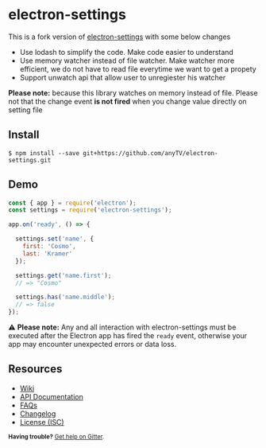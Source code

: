 electron-settings
=================

This is a fork version of [electron-settings](https://www.npmjs.com/package/electron-settings) with some below changes
 - Use lodash to simplify the code. Make code easier to understand
 - Use memory watcher instead of file watcher. Make watcher more efficient, we do not have to read file everytime we want to get a propety
 - Support unwatch api that allow user to unregiester his watcher

**Please note:** because this library watches on memory instead of file. Please not that the change event **is not fired** when you change value directly on setting file



Install
-------

```
$ npm install --save git+https://github.com/anyTV/electron-settings.git
```


Demo
----

```js
const { app } = require('electron');
const settings = require('electron-settings');

app.on('ready', () => {

  settings.set('name', {
    first: 'Cosmo',
    last: 'Kramer'
  });

  settings.get('name.first');
  // => "Cosmo"

  settings.has('name.middle');
  // => false
});
```

:warning: **Please note:** Any and all interaction with electron-settings must be executed after the Electron app has fired the `ready` event, otherwise your app may encounter unexpected errors or data loss.


Resources
---------

* [Wiki][wiki_home]
* [API Documentation][wiki_api]
* [FAQs][wiki_faq]
* [Changelog][wiki_changelog]
* [License (ISC)][license]


<small>**Having trouble?** [Get help on Gitter][external_gitter].</small>






[license]: ./LICENSE.md

[badge_npm-version]: https://img.shields.io/npm/v/electron-settings.svg
[badge_npm-downloads]: https://img.shields.io/npm/dm/electron-settings.svg
[badge_david]: https://img.shields.io/david/nathanbuchar/electron-settings.svg
[badge_travis]: https://img.shields.io/travis/nathanbuchar/electron-settings/master.svg
[badge_gitter]: https://img.shields.io/gitter/room/nathanbuchar/electron-settings.svg

[wiki_home]: https://github.com/nathanbuchar/electron-settings/wiki
[wiki_api]: https://github.com/nathanbuchar/electron-settings/wiki/API-documentation
[wiki_faq]: https://github.com/nathanbuchar/electron-settings/wiki/FAQs
[wiki_changelog]: https://github.com/nathanbuchar/electron-settings/wiki/Changelog

[external_david]: https://david-dm.org/nathanbuchar/electron-settings
[external_electron]: https://electron.atom.io
[external_gitter]: https://gitter.im/nathanbuchar/electron-settings
[external_npm]: https://npmjs.org/package/electron-settings
[external_travis]: https://travis-ci.org/nathanbuchar/electron-settings.svg?branch=master
